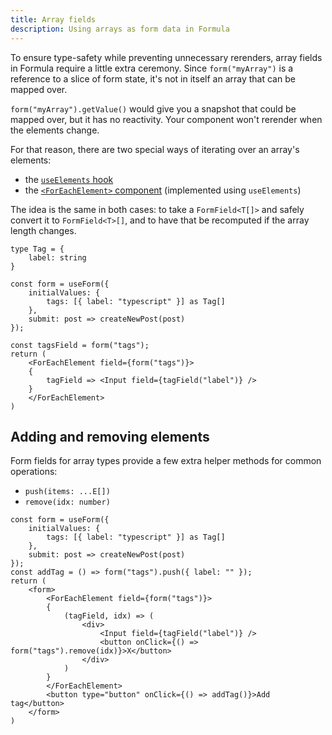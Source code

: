 ```yaml
---
title: Array fields
description: Using arrays as form data in Formula
---
```


To ensure type-safety while preventing unnecessary rerenders, array fields in Formula require a little extra
ceremony. Since `form("myArray")` is a reference to a slice of form state, it's not in itself an array that can be
mapped over.

`form("myArray").getValue()` would give you a snapshot that could be mapped over, but it has no reactivity. Your
component won't rerender when the elements change.

For that reason, there are two special ways of iterating over an array's elements:

- the [`useElements` hook](/hooks/useElements)
- the [`<ForEachElement>` component](/components/ForEachElement) (implemented using `useElements`)

The idea is the same in both cases: to take a `FormField<T[]>` and safely convert it to `FormField<T>[]`, and to have
that be recomputed if the array length changes.

```tsx
type Tag = {
    label: string
}

const form = useForm({
    initialValues: {
        tags: [{ label: "typescript" }] as Tag[]
    },
    submit: post => createNewPost(post)
});

const tagsField = form("tags");
return (
    <ForEachElement field={form("tags")}>
    {
        tagField => <Input field={tagField("label")} />
    }
    </ForEachElement>
)
```

## Adding and removing elements

Form fields for array types provide a few extra helper methods for common operations:

 - `push(items: ...E[])`
 - `remove(idx: number)`

```tsx
const form = useForm({
    initialValues: {
        tags: [{ label: "typescript" }] as Tag[]
    },
    submit: post => createNewPost(post)
});
const addTag = () => form("tags").push({ label: "" });
return (
    <form>
        <ForEachElement field={form("tags")}>
        {
            (tagField, idx) => (
                <div>
                    <Input field={tagField("label")} />
                    <button onClick={() => form("tags").remove(idx)}>X</button>
                </div>
            )
        }
        </ForEachElement>
        <button type="button" onClick={() => addTag()}>Add tag</button>
    </form>
)
```
